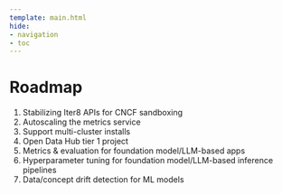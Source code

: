 ```yaml
---
template: main.html
hide:
- navigation
- toc
---
```


# Roadmap

1. Stabilizing Iter8 APIs for CNCF sandboxing
2. Autoscaling the metrics service
3. Support multi-cluster installs
4. Open Data Hub tier 1 project
5. Metrics & evaluation for foundation model/LLM-based apps
6. Hyperparameter tuning for foundation model/LLM-based inference pipelines
7. Data/concept drift detection for ML models